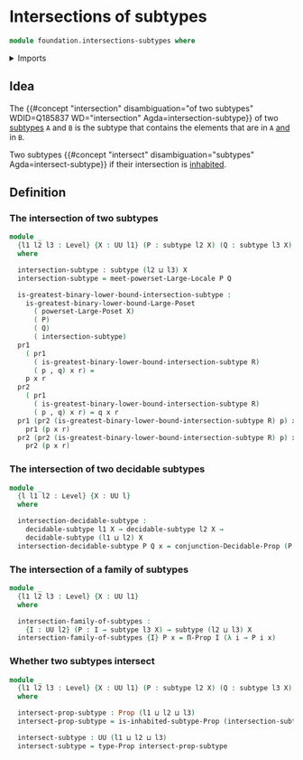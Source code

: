 # Intersections of subtypes

```agda
module foundation.intersections-subtypes where
```

<details><summary>Imports</summary>

```agda
open import foundation.conjunction
open import foundation.decidable-subtypes
open import foundation.dependent-pair-types
open import foundation.inhabited-subtypes
open import foundation.large-locale-of-subtypes
open import foundation.powersets
open import foundation.universe-levels

open import foundation-core.decidable-propositions
open import foundation-core.propositions
open import foundation-core.subtypes

open import order-theory.greatest-lower-bounds-large-posets
```

</details>

## Idea

The
{{#concept "intersection" disambiguation="of two subtypes" WDID=Q185837 WD="intersection" Agda=intersection-subtype}}
of two [subtypes](foundation.subtypes.md) `A` and `B` is the subtype that
contains the elements that are in `A` [and](foundation.conjunction.md) in `B`.

Two subtypes
{{#concept "intersect" disambiguation="subtypes" Agda=intersect-subtype}} if
their intersection is [inhabited](foundation.inhabited-subtypes.md).

## Definition

### The intersection of two subtypes

```agda
module _
  {l1 l2 l3 : Level} {X : UU l1} (P : subtype l2 X) (Q : subtype l3 X)
  where

  intersection-subtype : subtype (l2 ⊔ l3) X
  intersection-subtype = meet-powerset-Large-Locale P Q

  is-greatest-binary-lower-bound-intersection-subtype :
    is-greatest-binary-lower-bound-Large-Poset
      ( powerset-Large-Poset X)
      ( P)
      ( Q)
      ( intersection-subtype)
  pr1
    ( pr1
      ( is-greatest-binary-lower-bound-intersection-subtype R)
      ( p , q) x r) =
    p x r
  pr2
    ( pr1
      ( is-greatest-binary-lower-bound-intersection-subtype R)
      ( p , q) x r) = q x r
  pr1 (pr2 (is-greatest-binary-lower-bound-intersection-subtype R) p) x r =
    pr1 (p x r)
  pr2 (pr2 (is-greatest-binary-lower-bound-intersection-subtype R) p) x r =
    pr2 (p x r)
```

### The intersection of two decidable subtypes

```agda
module _
  {l l1 l2 : Level} {X : UU l}
  where

  intersection-decidable-subtype :
    decidable-subtype l1 X → decidable-subtype l2 X →
    decidable-subtype (l1 ⊔ l2) X
  intersection-decidable-subtype P Q x = conjunction-Decidable-Prop (P x) (Q x)
```

### The intersection of a family of subtypes

```agda
module _
  {l1 l2 l3 : Level} {X : UU l1}
  where

  intersection-family-of-subtypes :
    {I : UU l2} (P : I → subtype l3 X) → subtype (l2 ⊔ l3) X
  intersection-family-of-subtypes {I} P x = Π-Prop I (λ i → P i x)
```

### Whether two subtypes intersect

```agda
module _
  {l1 l2 l3 : Level} {X : UU l1} (P : subtype l2 X) (Q : subtype l3 X)
  where

  intersect-prop-subtype : Prop (l1 ⊔ l2 ⊔ l3)
  intersect-prop-subtype = is-inhabited-subtype-Prop (intersection-subtype P Q)

  intersect-subtype : UU (l1 ⊔ l2 ⊔ l3)
  intersect-subtype = type-Prop intersect-prop-subtype
```
